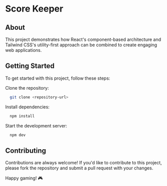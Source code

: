 
# Score Keeper

## About
This project demonstrates how React's component-based architecture and Tailwind CSS's utility-first approach can be combined to create engaging web applications.


## Getting Started

To get started with this project, follow these steps:

Clone the repository:

```bash
  git clone <repository-url>
```
Install dependencies: 

```bash
  npm install
```

Start the development server: 

```bash
  npm dev
```


## Contributing

Contributions are always welcome!
 If you'd like to contribute to this project, please fork the repository and submit a pull request with your changes.

Happy gaming! 🎮
